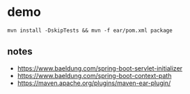 # demo

```
mvn install -DskipTests && mvn -f ear/pom.xml package
```

## notes

- https://www.baeldung.com/spring-boot-servlet-initializer
- https://www.baeldung.com/spring-boot-context-path
- https://maven.apache.org/plugins/maven-ear-plugin/
